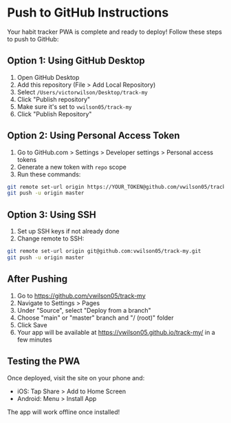 # Push to GitHub Instructions

Your habit tracker PWA is complete and ready to deploy! Follow these steps to push to GitHub:

## Option 1: Using GitHub Desktop
1. Open GitHub Desktop
2. Add this repository (File > Add Local Repository)
3. Select `/Users/victorwilson/Desktop/track-my`
4. Click "Publish repository"
5. Make sure it's set to `vwilson05/track-my`
6. Click "Publish Repository"

## Option 2: Using Personal Access Token
1. Go to GitHub.com > Settings > Developer settings > Personal access tokens
2. Generate a new token with `repo` scope
3. Run these commands:
```bash
git remote set-url origin https://YOUR_TOKEN@github.com/vwilson05/track-my.git
git push -u origin master
```

## Option 3: Using SSH
1. Set up SSH keys if not already done
2. Change remote to SSH:
```bash
git remote set-url origin git@github.com:vwilson05/track-my.git
git push -u origin master
```

## After Pushing

1. Go to https://github.com/vwilson05/track-my
2. Navigate to Settings > Pages
3. Under "Source", select "Deploy from a branch"
4. Choose "main" or "master" branch and "/ (root)" folder
5. Click Save
6. Your app will be available at https://vwilson05.github.io/track-my/ in a few minutes

## Testing the PWA

Once deployed, visit the site on your phone and:
- iOS: Tap Share > Add to Home Screen
- Android: Menu > Install App

The app will work offline once installed!